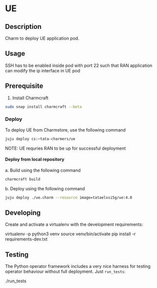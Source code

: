 <!--
 Copyright 2020 Tata Elxsi

 Licensed under the Apache License, Version 2.0 (the License); you may
 not use this file except in compliance with the License. You may obtain
 a copy of the License at

         http://www.apache.org/licenses/LICENSE-2.0

 Unless required by applicable law or agreed to in writing, software
 distributed under the License is distributed on an AS IS BASIS, WITHOUT
 WARRANTIES OR CONDITIONS OF ANY KIND, either express or implied. See the
 License for the specific language governing permissions and limitations
 under the License.

 For those usages not covered by the Apache License, Version 2.0 please
 contact: canonical@tataelxsi.onmicrosoft.com

 To get in touch with the maintainers, please contact:
 canonical@tataelxsi.onmicrosoft.com
-->

# UE

## Description

Charm to deploy UE application pod.

## Usage

SSH has to be enabled inside pod with port 22 such that RAN application
can modify the ip interface in UE pod

## Prerequisite

1. Install Charmcraft

```bash
sudo snap install charmcraft --beta
```

### Deploy

To deploy UE from Charmstore, use the following command

```bash
juju deploy cs:~tata-charmers/ue
```

NOTE: UE requries RAN to be up for successful deployment

#### Deploy from local repository

a. Build using the following command

```bash
charmcraft build
```

b. Deploy using the following command

```bash
juju deploy ./ue.charm --resource image=tataelxsi5g/ue:4.0
```

## Developing

Create and activate a virtualenv with the development requirements:

virtualenv -p python3 venv
source venv/bin/activate
pip install -r requirements-dev.txt

## Testing

The Python operator framework includes a very nice harness for testing
operator behaviour without full deployment. Just `run_tests`:

./run_tests
